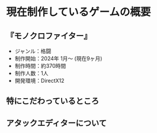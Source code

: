 # 現在制作しているゲームの概要
## 『モノクロファイター』
- ジャンル：格闘
- 制作開始：2024年 1月～ (現在9ヶ月)
- 制作時間：約370時間
- 制作人数：1人
- 開発環境：DirectX12

## 特にこだわっているところ


## アタックエディターについて

